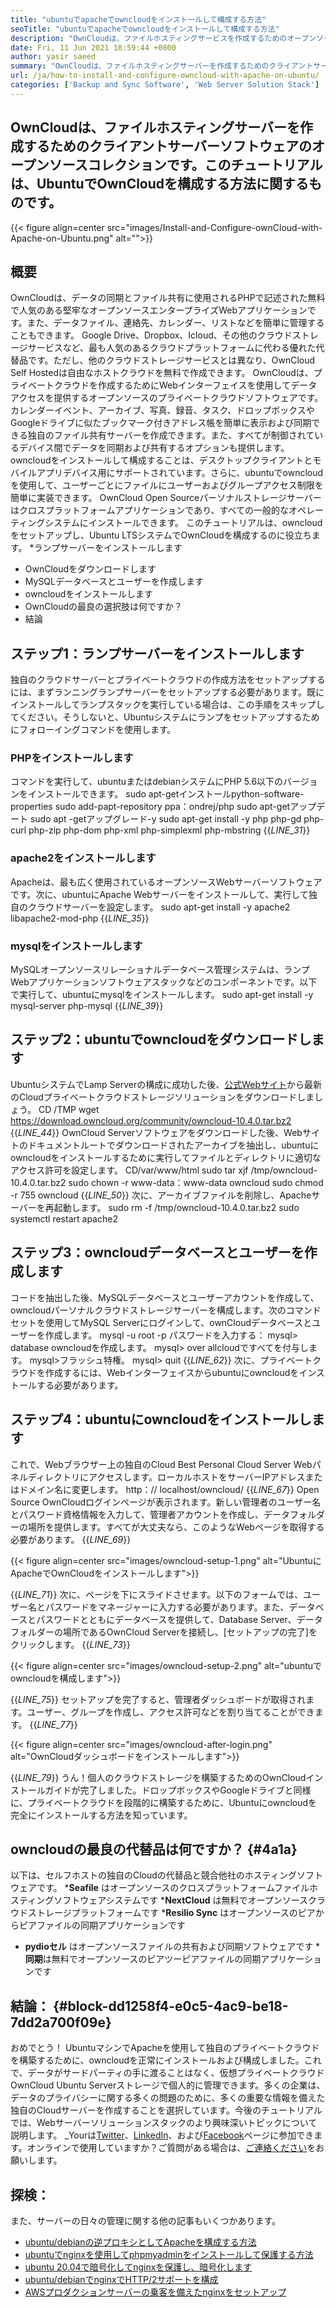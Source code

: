 ```yaml
---
title: "ubuntuでapacheでowncloudをインストールして構成する方法" 
seoTitle: "ubuntuでapacheでowncloudをインストールして構成する方法" 
description: "OwnCloudは、ファイルホスティングサービスを作成するためのオープンソースクライアントサーバーソフトウェアです。このチュートリアルでは、ubuntuでowncloudをインストールして構成する方法を学びます" 
date: Fri, 11 Jun 2021 18:59:44 +0000
author: yasir saeed
summary: "OwnCloudは、ファイルホスティングサーバーを作成するためのクライアントサーバーソフトウェアのオープンソースコレクションです。このチュートリアルは、UbuntuでOwnCloudを構成する方法に関するものです。" 
url: /ja/how-to-install-and-configure-owncloud-with-apache-on-ubuntu/
categories: ['Backup and Sync Software', 'Web Server Solution Stack']
---
```


## OwnCloudは、ファイルホスティングサーバーを作成するためのクライアントサーバーソフトウェアのオープンソースコレクションです。このチュートリアルは、UbuntuでOwnCloudを構成する方法に関するものです。

{{< figure align=center src="images/Install-and-Configure-ownCloud-with-Apache-on-Ubuntu.png" alt="">}}


## **概要**
OwnCloudは、データの同期とファイル共有に使用されるPHPで記述された無料で人気のある堅牢なオープンソースエンタープライズWebアプリケーションです。また、データファイル、連絡先、カレンダー、リストなどを簡単に管理することもできます。 Google Drive、Dropbox、Icloud、その他のクラウドストレージサービスなど、最も人気のあるクラウドプラットフォームに代わる優れた代替品です。ただし、他のクラウドストレージサービスとは異なり、OwnCloud Self Hostedは自由なホストクラウドを無料で作成できます。
OwnCloudは、プライベートクラウドを作成するためにWebインターフェイスを使用してデータアクセスを提供するオープンソースのプライベートクラウドソフトウェアです。カレンダーイベント、アーカイブ、写真、録音、タスク、ドロップボックスやGoogleドライブに似たブックマーク付きアドレス帳を簡単に表示および同期できる独自のファイル共有サーバーを作成できます。また、すべてが制御されているデバイス間でデータを同期および共有するオプションも提供します。 owncloudをインストールして構成することは、デスクトップクライアントとモバイルアプリデバイス用にサポートされています。さらに、ubuntuでowncloudを使用して、ユーザーごとにファイルにユーザーおよびグループアクセス制限を簡単に実装できます。 OwnCloud Open Sourceパーソナルストレージサーバーはクロスプラットフォームアプリケーションであり、すべての一般的なオペレーティングシステムにインストールできます。
このチュートリアルは、owncloudをセットアップし、Ubuntu LTSシステムでOwnCloudを構成するのに役立ちます。
  *ランプサーバーをインストールします
  * OwnCloudをダウンロードします
  * MySQLデータベースとユーザーを作成します
  * owncloudをインストールします
  * OwnCloudの最良の選択肢は何ですか？
  * 結論

## ステップ1：ランプサーバーをインストールします
独自のクラウドサーバーとプライベートクラウドの作成方法をセットアップするには、まずランニングランプサーバーをセットアップする必要があります。既にインストールしてランプスタックを実行している場合は、この手順をスキップしてください。そうしないと、Ubuntuシステムにランプをセットアップするためにフォローイングコマンドを使用します。

### PHPをインストールします
コマンドを実行して、ubuntuまたはdebianシステムにPHP 5.6以下のバージョンをインストールできます。
sudo apt-getインストールpython-software-properties
sudo add-papt-repository ppa：ondrej/php
sudo apt-getアップデート
sudo apt -getアップグレード-y
sudo apt-get install -y php php-gd php-curl php-zip php-dom php-xml php-simplexml php-mbstring
{{_LINE_31_}}

### apache2をインストールします
Apacheは、最も広く使用されているオープンソースWebサーバーソフトウェアです。次に、ubuntuにApache Webサーバーをインストールして、実行して独自のクラウドサーバーを設定します。
sudo apt-get install -y apache2 libapache2-mod-php
{{_LINE_35_}}

### mysqlをインストールします
MySQLオープンソースリレーショナルデータベース管理システムは、ランプWebアプリケーションソフトウェアスタックなどのコンポーネントです。以下で実行して、ubuntuにmysqlをインストールします。
sudo apt-get install -y mysql-server php-mysql
{{_LINE_39_}}

## ステップ2：ubuntuでowncloudをダウンロードします
UbuntuシステムでLamp Serverの構成に成功した後、[公式Webサイト][1]から最新のCloudプライベートクラウドストレージソリューションをダウンロードしましょう。
CD /TMP
wget https://download.owncloud.org/community/owncloud-10.4.0.tar.bz2
{{_LINE_44_}}
OwnCloud Serverソフトウェアをダウンロードした後、Webサイトのドキュメントルートでダウンロードされたアーカイブを抽出し、ubuntuにowncloudをインストールするために実行してファイルとディレクトリに適切なアクセス許可を設定します。
CD/var/www/html
sudo tar xjf /tmp/owncloud-10.4.0.tar.bz2
sudo chown -r www-data：www-data owncloud
sudo chmod -r 755 owncloud
{{_LINE_50_}}
次に、アーカイブファイルを削除し、Apacheサーバーを再起動します。
sudo rm -f /tmp/owncloud-10.4.0.tar.bz2
sudo systemctl restart apache2

## ステップ3：owncloudデータベースとユーザーを作成します
コードを抽出した後、MySQLデータベースとユーザーアカウントを作成して、owncloudパーソナルクラウドストレージサーバーを構成します。次のコマンドセットを使用してMySQL Serverにログインして、ownCloudデータベースとユーザーを作成します。
mysql -u root -p
パスワードを入力する：
mysql> database owncloudを作成します。
mysql> over allcloudですべてを付与します。
mysql>フラッシュ特権。
mysql> quit
{{_LINE_62_}}
次に、プライベートクラウドを作成するには、Webインターフェイスからubuntuにowncloudをインストールする必要があります。

## ステップ4：ubuntuにowncloudをインストールします
これで、Webブラウザー上の独自のCloud Best Personal Cloud Server Webパネルディレクトリにアクセスします。ローカルホストをサーバーIPアドレスまたはドメイン名に変更します。
http：// localhost/owncloud/
{{_LINE_67_}}
Open Source OwnCloudログインページが表示されます。新しい管理者のユーザー名とパスワード資格情報を入力して、管理者アカウントを作成し、データフォルダーの場所を提供します。すべてが大丈夫なら、このようなWebページを取得する必要があります。
{{_LINE_69_}}

{{< figure align=center src="images/owncloud-setup-1.png" alt="UbuntuにApacheでOwnCloudをインストールします">}}

{{_LINE_71_}}
次に、ページを下にスライドさせます。以下のフォームでは、ユーザー名とパスワードをマネージャーに入力する必要があります。また、データベースとパスワードとともにデータベースを提供して、Database Server、データフォルダーの場所であるOwnCloud Serverを接続し、[セットアップの完了]をクリックします。
{{_LINE_73_}}

{{< figure align=center src="images/owncloud-setup-2.png" alt="ubuntuでowncloudを構成します">}}

{{_LINE_75_}}
セットアップを完了すると、管理者ダッシュボードが取得されます。ユーザー、グループを作成し、アクセス許可などを割り当てることができます。
{{_LINE_77_}}

{{< figure align=center src="images/owncloud-after-login.png" alt="OwnCloudダッシュボードをインストールします">}}

{{_LINE_79_}}
うん！個人のクラウドストレージを構築するためのOwnCloudインストールガイドが完了しました。ドロップボックスやGoogleドライブと同様に、プライベートクラウドを段階的に構築するために、Ubuntuにowncloudを完全にインストールする方法を知っています。

## **owncloudの最良の代替品は何ですか？** {#4a1a}
以下は、セルフホストの独自のCloudの代替品と競合他社のホスティングソフトウェアです。
  ***Seafile** はオープンソースのクロスプラットフォームファイルホスティングソフトウェアシステムです
  ***NextCloud** は無料でオープンソースクラウドストレージプラットフォームです
  ***Resilio Sync** はオープンソースのピアからピアファイルの同期アプリケーションです
  * **pydioセル** はオープンソースファイルの共有および同期ソフトウェアです
  ***同期**は無料でオープンソースのピアツーピアファイルの同期アプリケーションです

## **結論：**   {#block-dd1258f4-e0c5-4ac9-be18-7dd2a700f09e}
おめでとう！ UbuntuマシンでApacheを使用して独自のプライベートクラウドを構築するために、owncloudを正常にインストールおよび構成しました。これで、データがサードパーティの手に渡ることはなく、仮想プライベートクラウドOwnCloud Ubuntu Serverストレージで個人的に管理できます。多くの企業は、データのプライバシーに関する多くの問題のために、多くの重要な情報を備えた独自のCloudサーバーを作成することを選択しています。今後のチュートリアルでは、Webサーバーソリューションスタックのより興味深いトピックについて説明します。
_Yourは[Twitter][2]、[LinkedIn][3]、および[Facebook][4]ページに参​​加できます。オンラインで使用していますか？ご質問がある場合は、[ご連絡ください][5]をお願いします。

## 探検：
また、サーバーの日々の管理に関する他の記事もいくつかあります。
  * [ubuntu/debianの逆プロキシとしてApacheを構成する方法][6]
  * [ubuntuでnginxを使用してphpmyadminをインストールして保護する方法][7]
  * [ubuntu 20.04で暗号化してnginxを保護し、暗号化します][8]
  * [ubuntu/debianでnginxでHTTP/2サポートを構成][9]
  * [AWSプロダクションサーバーの乗客を備えたnginxをセットアップ][10]

  
[1]: https://owncloud.org/install/
[2]: https://twitter.com/containerize_co
[3]: https://www.linkedin.com/company/containerize/
[4]: http://facebook.com/containerize
[5]: mailto:yasir.saeed@aspose.com
[6]: https://blog.containerize.com/web-server-solution-stack/how-to-configure-apache-as-a-reverse-proxy-for-ubuntudebian/
[7]: https://blog.containerize.com/web-server-solution-stack/how-to-install-and-secure-phpmyadmin-with-nginx-on-ubuntu/
[8]: https://blog.containerize.com/web-server-solution-stack/how-to-secure-nginx-with-letsencrypt-on-ubuntu-20-04/
[9]: https://blog.containerize.com/web-server-solution-stack/how-to-configure-http2-support-in-nginx-on-ubuntudebian/
[10]: https://blog.containerize.com/web-server-solution-stack/how-to-setup-nginx-with-passenger-on-aws-production-server/
